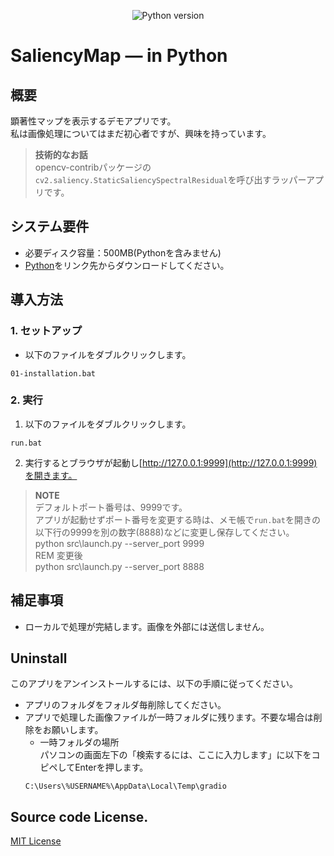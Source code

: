 <div align="center">

![Python version](https://img.shields.io/badge/python-3.8+-important)
</div>

# SaliencyMap — in Python
## 概要  
顕著性マップを表示するデモアプリです。  
私は画像処理についてはまだ初心者ですが、興味を持っています。  
> **技術的なお話**  
> opencv-contribパッケージの`cv2.saliency.StaticSaliencySpectralResidual`を呼び出すラッパーアプリです。  

## システム要件  
- 必要ディスク容量：500MB(Pythonを含みません)  
- [Python](https://www.python.org/downloads/)をリンク先からダウンロードしてください。  

## 導入方法  
### 1. セットアップ  
- 以下のファイルをダブルクリックします。  
~~~
01-installation.bat
~~~
### 2. 実行  
1. 以下のファイルをダブルクリックします。  
~~~
run.bat
~~~
2. 実行するとブラウザが起動し[http://127.0.0.1:9999](http://127.0.0.1:9999)を開きます。  
> **NOTE**  
> デフォルトポート番号は、9999です。  
> アプリが起動せずポート番号を変更する時は、メモ帳で`run.bat`を開きの以下行の9999を別の数字(8888)などに変更し保存してください。  
> python src\launch.py --server_port 9999  
> REM 変更後  
> python src\launch.py --server_port 8888  

## 補足事項  
- ローカルで処理が完結します。画像を外部には送信しません。  

## Uninstall  
このアプリをアンインストールするには、以下の手順に従ってください。  
- アプリのフォルダをフォルダ毎削除してください。  
- アプリで処理した画像ファイルが一時フォルダに残ります。不要な場合は削除をお願いします。  
	- 一時フォルダの場所  
	パソコンの画面左下の「検索するには、ここに入力します」に以下をコピペしてEnterを押します。  
	~~~
	C:\Users\%USERNAME%\AppData\Local\Temp\gradio
	~~~
	
## Source code License.  
[MIT License](LICENSE)  
